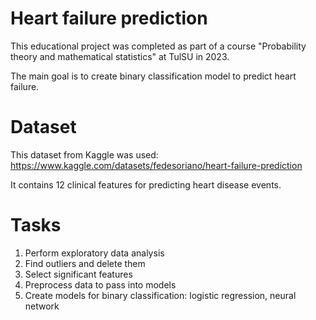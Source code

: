 # Heart failure prediction
This educational project was completed as part of a course "Probability theory and mathematical statistics" at TulSU in 2023.

The main goal is to create binary classification model to predict heart failure.

# Dataset
This dataset from Kaggle was used: https://www.kaggle.com/datasets/fedesoriano/heart-failure-prediction

It contains 12 clinical features for predicting heart disease events.

# Tasks
1. Perform exploratory data analysis
2. Find outliers and delete them
3. Select significant features
4. Preprocess data to pass into models
5. Create models for binary classification: logistic regression, neural network
